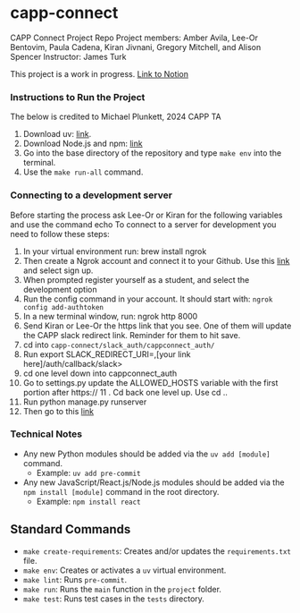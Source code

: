 # capp-connect
CAPP Connect Project Repo
Project members: Amber Avila, Lee-Or Bentovim, Paula Cadena, Kiran Jivnani, Gregory Mitchell, and Alison Spencer
Instructor: James Turk

This project is a work in progress. [Link to Notion](https://www.notion.so/Projects-Tasks-1d50e856f08380bdb819cc3870547466)

### Instructions to Run the Project

The below is credited to Michael Plunkett, 2024 CAPP TA

1. Download uv: [link](https://docs.astral.sh/uv/).
2. Download Node.js and npm: [link](https://docs.npmjs.com/downloading-and-installing-node-js-and-npm)
3. Go into the base directory of the repository and type `make env` into the terminal.
4. Use the `make run-all` command.

### Connecting to a development server 
Before starting the process ask Lee-Or or Kiran for the following variables and
use the command echo
To connect to a server for development you need to follow these steps: 
1. In your virtual environment run: brew install ngrok
2. Then create a Ngrok account and connect it to your Github. Use this [link](https://ngrok.com/) and select 
  sign up. 
3. When prompted register yourself as a student, and select the development option 
4. Run the config command in your account. It should start with: `ngrok config add-authtoken`
5. In a new terminal window, run: ngrok http 8000
6. Send Kiran or Lee-Or the https link that you see. One of them will update the
  CAPP slack redirect link. Reminder for them to hit save.
7. cd into `capp-connect/slack_auth/cappconnect_auth/`
8. Run export SLACK_REDIRECT_URI=,[your link here]/auth/callback/slack>
9. cd one level down into cappconnect_auth
10. Go to settings.py update the ALLOWED_HOSTS variable with the first portion after https:// 
11 . Cd back one level up. Use cd ..
12. Run python manage.py runserver
13. Then go to this [link](http://127.0.0.1:8000/auth/login/slack/)

### Technical Notes
- Any new Python modules should be added via the `uv add [module]` command.
  - Example: `uv add pre-commit`
- Any new JavaScript/React.js/Node.js modules should be added via the `npm install [module]` command in the root directory.
  - Example: `npm install react`

## Standard Commands
- `make create-requirements`: Creates and/or updates the `requirements.txt` file.
- `make env`: Creates or activates a `uv` virtual environment.
- `make lint`: Runs `pre-commit`.
- `make run`: Runs the `main` function in the `project` folder.
- `make test`: Runs test cases in the `tests` directory.


